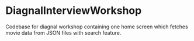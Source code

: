 # DiagnalInterviewWorkshop
Codebase for diagnal workshop containing one home screen which fetches movie data from JSON files with search feature.
